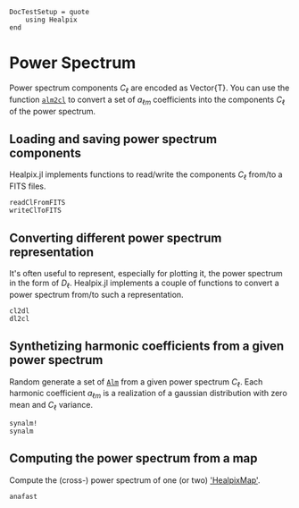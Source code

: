 ```@meta
DocTestSetup = quote
    using Healpix
end
```

# Power Spectrum
Power spectrum components $C_{\ell}$ are encoded as Vector{T}.
You can use the function [`alm2cl`](@ref) to convert a set of $a_{\ell m}$
coefficients into the components $C_\ell$ of the power spectrum.

## Loading and saving power spectrum components
Healpix.jl implements functions to read/write the components $C_{\ell}$
from/to a FITS files.

```@docs
readClFromFITS
writeClToFITS
```

## Converting different power spectrum representation
It's often useful to represent, especially for plotting it, the power spectrum
in the form of $D_{\ell}$. Healpix.jl implements a couple of functions to convert
a power spectrum from/to such a representation.

```@docs
cl2dl
dl2cl
```

## Synthetizing harmonic coefficients from a given power spectrum
Random generate a set of [`Alm`](@ref) from a given power spectrum $C_{\ell}$.
Each harmonic coefficient $a_{\ell m}$ is a realization of a gaussian distribution
with zero mean and $C_{\ell}$ variance.

```@docs
synalm!
synalm
```

## Computing the power spectrum from a map
Compute the (cross-) power spectrum of one (or two) ['HealpixMap'](@ref).

```@docs
anafast
```
